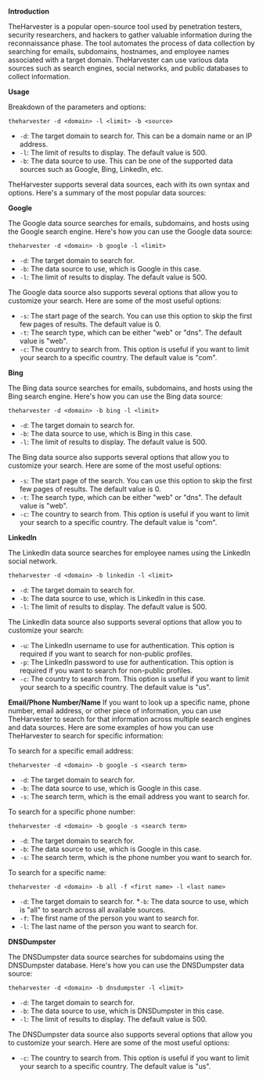 **Introduction**

TheHarvester is a popular open-source tool used by penetration testers, security researchers, and hackers to gather valuable information during the reconnaissance phase. The tool automates the process of data collection by searching for emails, subdomains, hostnames, and employee names associated with a target domain. TheHarvester can use various data sources such as search engines, social networks, and public databases to collect information.

**Usage**

Breakdown of the parameters and options:

```
theharvester -d <domain> -l <limit> -b <source>
```

* `-d`: The target domain to search for. This can be a domain name or an IP address.
* `-l`: The limit of results to display. The default value is 500.
* `-b`: The data source to use. This can be one of the supported data sources such as Google, Bing, LinkedIn, etc.

TheHarvester supports several data sources, each with its own syntax and options. Here's a summary of the most popular data sources:

**Google**

The Google data source searches for emails, subdomains, and hosts using the Google search engine. Here's how you can use the Google data source:

```
theharvester -d <domain> -b google -l <limit>
```

* `-d`: The target domain to search for.
* `-b`: The data source to use, which is Google in this case.
* `-l`: The limit of results to display. The default value is 500.

The Google data source also supports several options that allow you to customize your search. Here are some of the most useful options:

* `-s`: The start page of the search. You can use this option to skip the first few pages of results. The default value is 0.
* `-t`: The search type, which can be either "web" or "dns". The default value is "web".
* `-c`: The country to search from. This option is useful if you want to limit your search to a specific country. The default value is "com".

**Bing**

The Bing data source searches for emails, subdomains, and hosts using the Bing search engine. Here's how you can use the Bing data source:

```
theharvester -d <domain> -b bing -l <limit>
```

* `-d`: The target domain to search for.
* `-b`: The data source to use, which is Bing in this case.
* `-l`: The limit of results to display. The default value is 500.

The Bing data source also supports several options that allow you to customize your search. Here are some of the most useful options:

* `-s`: The start page of the search. You can use this option to skip the first few pages of results. The default value is 0.
* `-t`: The search type, which can be either "web" or "dns". The default value is "web".
* `-c`: The country to search from. This option is useful if you want to limit your search to a specific country. The default value is "com".

**LinkedIn**

The LinkedIn data source searches for employee names using the LinkedIn social network.

```
theharvester -d <domain> -b linkedin -l <limit>
```

* `-d`: The target domain to search for.
* `-b`: The data source to use, which is LinkedIn in this case.
* `-l`: The limit of results to display. The default value is 500.

The LinkedIn data source also supports several options that allow you to customize your search:

* `-u`: The LinkedIn username to use for authentication. This option is required if you want to search for non-public profiles.
* `-p`: The LinkedIn password to use for authentication. This option is required if you want to search for non-public profiles.
* `-c`: The country to search from. This option is useful if you want to limit your search to a specific country. The default value is "us".

**Email/Phone Number/Name**
If you want to look up a specific name, phone number, email address, or other piece of information, you can use TheHarvester to search for that information across multiple search engines and data sources. Here are some examples of how you can use TheHarvester to search for specific information:

To search for a specific email address:

```
theharvester -d <domain> -b google -s <search term>
```

* `-d`: The target domain to search for.
* `-b`: The data source to use, which is Google in this case.
* `-s`: The search term, which is the email address you want to search for.

To search for a specific phone number:

```
theharvester -d <domain> -b google -s <search term>
```

* `-d`: The target domain to search for.
* `-b`: The data source to use, which is Google in this case.
* `-s`: The search term, which is the phone number you want to search for.

To search for a specific name:

```
theharvester -d <domain> -b all -f <first name> -l <last name>
```

* `-d`: The target domain to search for.
*`-b`: The data source to use, which is "all" to search across all available sources.
* `-f`: The first name of the person you want to search for.
* `-l`: The last name of the person you want to search for.


**DNSDumpster**

The DNSDumpster data source searches for subdomains using the DNSDumpster database. Here's how you can use the DNSDumpster data source:

```
theharvester -d <domain> -b dnsdumpster -l <limit>
```

* `-d`: The target domain to search for.
* `-b`: The data source to use, which is DNSDumpster in this case.
* `-l`: The limit of results to display. The default value is 500.

The DNSDumpster data source also supports several options that allow you to customize your search. Here are some of the most useful options:

* `-c`: The country to search from. This option is useful if you want to limit your search to a specific country. The default value is "us".
